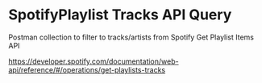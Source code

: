 # SpotifyPlaylist Tracks API Query
Postman collection to filter to tracks/artists from Spotify Get Playlist Items API

https://developer.spotify.com/documentation/web-api/reference/#/operations/get-playlists-tracks
